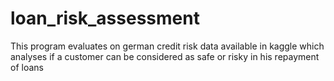 # loan_risk_assessment
This program evaluates on german credit risk data available in kaggle which analyses if a customer can be considered as safe or risky in his repayment of loans
